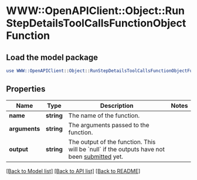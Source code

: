 # WWW::OpenAPIClient::Object::RunStepDetailsToolCallsFunctionObjectFunction

## Load the model package
```perl
use WWW::OpenAPIClient::Object::RunStepDetailsToolCallsFunctionObjectFunction;
```

## Properties
Name | Type | Description | Notes
------------ | ------------- | ------------- | -------------
**name** | **string** | The name of the function. | 
**arguments** | **string** | The arguments passed to the function. | 
**output** | **string** | The output of the function. This will be &#x60;null&#x60; if the outputs have not been [submitted](/docs/api-reference/runs/submitToolOutputs) yet. | 

[[Back to Model list]](../README.md#documentation-for-models) [[Back to API list]](../README.md#documentation-for-api-endpoints) [[Back to README]](../README.md)


